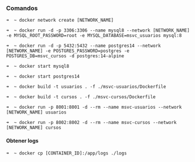 ### Comandos

`➜  ~ docker network create [NETWORK_NAME]`

`➜  ~ docker run -d -p 3306:3306 --name mysql8 --network [NETWORK_NAME] -e MYSQL_ROOT_PASSWORD=root -e MYSQL_DATABASE=msvc_usuarios mysql:8`

`➜  ~ docker run -d -p 5432:5432 --name postgres14 --network [NETWORK_NAME] -e POSTGRES_PASSWORD=postgres -e POSTGRES_DB=msvc_cursos -d postgres:14-alpine`

`➜  ~ docker start mysql8`

`➜  ~ docker start postgres14`

`➜  ~ docker build -t usuarios . -f ./msvc-usuarios/Dockerfile`

`➜  ~ docker build -t cursos . -f ./msvc-cursos/Dockerfile`

`➜  ~ docker run -p 8001:8001 -d --rm --name msvc-usuarios --network [NETWORK_NAME] usuarios`

`➜  ~ docker run -p 8002:8002 -d --rm --name msvc-cursos --network [NETWORK_NAME] cursos`

#### Obtener logs
`➜  ~ docker cp [CONTAINER_ID]:/app/logs ./logs`

